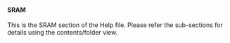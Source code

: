<div class="section">

<div class="titlepage">

<div>

<div>

#### <span id="sram"></span>SRAM

</div>

</div>

</div>

This is the SRAM section of the Help file. Please refer the sub-sections
for details using the contents/folder view.

</div>
